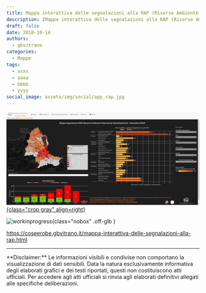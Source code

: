 ```yaml
---
title: Mappa interattiva delle segnalazioni alla RAP (Risorse Ambiente Palermo)
description: IMappa interattiva delle segnalazioni alla RAP (Risorse Ambiente Palermo) by OpenDataSicilia - 14 Ottobre 2018
draft: false
date: 2018-10-14
authors:
  - gbvitrano
categories:
  - Mappe
tags:
  - xxxx
  - aaaa
  - bbbb
  - yyyy
social_image: assets/img/social/app_rap.jpg
---
```

<style>
.md-typeset code { background-color: #fff0;}  
.md-typeset pre>code { background-color: #fff0;}  
</style>
[![incendi 2019](app_rap.jpg "Mappa interattiva delle segnalazioni alla RAP (Risorse Ambiente Palermo) by OpenDataSicilia - 14 Ottobre 2018" ){class="crop gray" align=right}](index.md)


![workinprogress](https://coseerobe.it/assets/img/workinprogress.jpg "Work in progress"){class="nobox" .off-glb }

https://coseerobe.gbvitrano.it/mappa-interattiva-delle-segnalazioni-alla-rap.html

<hr>
**Disclaimer:** Le informazioni visibili e condivise non comportano la visualizzazione di dati sensibili. Data la natura esclusivamente informativa degli elaborati grafici e dei testi riportati, questi non costituiscono atti ufficiali. Per accedere agli atti ufficiali si rinvia agli elaborati definitivi allegati alle specifiche deliberazioni.